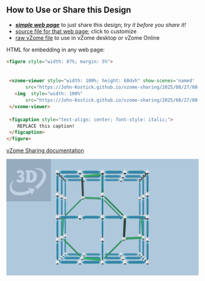 
## How to Use or Share this Design

 - [***simple web page***](<https://John-Kostick.github.io/vzome-sharing/2025/08/27/08-24-07-Laves-Graph-alternate/>) to just share this design; *try it before you share it!*
 - [source file for that web page](<https://github.com/John-Kostick/vzome-sharing/edit/main/2025/08/27/08-24-07-Laves-Graph-alternate/index.md>); click to customize
 - [raw vZome file](<https://raw.githubusercontent.com/John-Kostick/vzome-sharing/main/2025/08/27/08-24-07-Laves-Graph-alternate/Laves-Graph-alternate.vZome>) to use in vZome desktop or vZome Online
 
 HTML for embedding in any web page:
 ```html
<figure style="width: 87%; margin: 5%">
  
  
  <vzome-viewer style="width: 100%; height: 60dvh" show-scenes='named'
        src="https://John-Kostick.github.io/vzome-sharing/2025/08/27/08-24-07-Laves-Graph-alternate/Laves-Graph-alternate.vZome" >
    <img  style="width: 100%"
        src="https://John-Kostick.github.io/vzome-sharing/2025/08/27/08-24-07-Laves-Graph-alternate/Laves-Graph-alternate.png" >
  </vzome-viewer>

  <figcaption style="text-align: center; font-style: italic;">
     REPLACE this caption!
  </figcaption>
</figure>

 ```

[vZome Sharing documentation](https://vzome.github.io/vzome/sharing.html#how-it-works)

![Image](<Laves-Graph-alternate.png>)

